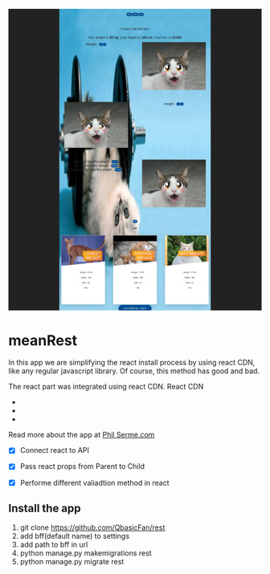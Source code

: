 ![Screenshot](/extra/catfitness.png?raw=true "Phil Serme, Django and React App")

# meanRest

In this app we are simplifying the react install process by using react CDN, like any regular javascript library. Of course, this method has good and bad.


The react part was integrated using react CDN.
React CDN

- <script src="https://unpkg.com/react@16/umd/react.production.min.js"></script>
- <script src="https://unpkg.com/react-dom@16/umd/react-dom.production.min.js"></script>
- <script src="https://unpkg.com/babel-standalone@6.15.0/babel.min.js"></script>

Read more about the app at [Phil Serme.com](https://www.philserme.com/post/15/)

* [x] Connect react to API 
* [x] Pass react props from Parent to Child
* [x] Performe different valiadtion method in react


## Install the app

1. git clone https://github.com/QbasicFan/rest
2. add bff(default name) to settings
3. add path to bff in url
4. python manage.py makemigrations rest
5. python manage.py migrate rest


